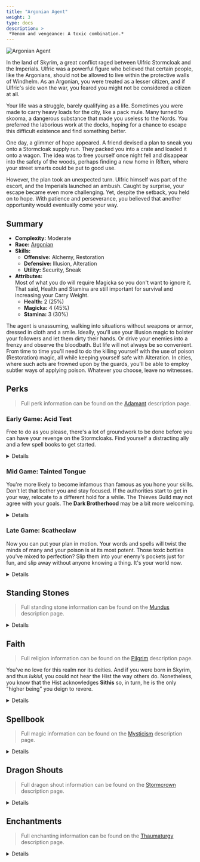 ```yaml
---
title: "Argonian Agent"
weight: 3
type: docs
description: >
 *Venom and vengeance: A toxic combination.*
---
```


![Argonian Agent](/Pictures/sss/builds/argonian-agent.png)


In the land of Skyrim, a great conflict raged between Ulfric Stormcloak and the Imperials. Ulfric was a powerful figure who believed that certain people, like the Argonians, should not be allowed to live within the protective walls of Windhelm. As an Argonian, you were treated as a lesser citizen, and if Ulfric's side won the war, you feared you might not be considered a citizen at all.

Your life was a struggle, barely qualifying as a life. Sometimes you were made to carry heavy loads for the city, like a pack mule. Many turned to skooma, a dangerous substance that made you useless to the Nords. You preferred the laborious work at the docks, hoping for a chance to escape this difficult existence and find something better.

One day, a glimmer of hope appeared. A friend devised a plan to sneak you onto a Stormcloak supply run. They packed you into a crate and loaded it onto a wagon. The idea was to free yourself once night fell and disappear into the safety of the woods, perhaps finding a new home in Riften, where your street smarts could be put to good use.

However, the plan took an unexpected turn. Ulfric himself was part of the escort, and the Imperials launched an ambush. Caught by surprise, your escape became even more challenging. Yet, despite the setback, you held on to hope. With patience and perseverance, you believed that another opportunity would eventually come your way.

## Summary

* **Complexity:** Moderate
* **Race:** [Argonian](## "Major Skill: Alchemy
Minor Skills: Alteration, Illusion, Security, Restoration, Sneak
Histskin: Your Poison Resistance and Disease Resistance are increased by 50%, and your potions last 50% longer. You can also breathe underwater.")
* **Skills:**
  * **Offensive:** Alchemy, Restoration  
  * **Defensive:** Illusion, Alteration  
  * **Utility:** Security, Sneak
* **Attributes:**  
Most of what you do will require Magicka so you don't want to ignore it. That said, Health and Stamina are still important for survival and increasing your Carry Weight.
  * **Health:** 2 (25%)
  * **Magicka:** 4 (45%)
  * **Stamina:** 3 (30%)

The agent is unassuming, walking into situations without weapons or armor, dressed in cloth and a smile. Ideally, you'll use your Illusion magic to bolster your followers and let them dirty their hands. Or drive your enemies into a frenzy and observe the bloodbath. But life will not always be so convenient. From time to time you'll need to do the killing yourself with the use of poison (Restoration) magic, all while keeping yourself safe with Alteration. In cities, where such acts are frowned upon by the guards, you'll be able to employ subtler ways of applying poison. Whatever you choose, leave no witnesses.

## Perks

> Full perk information can be found on the [Adamant](https://www.nexusmods.com/skyrimspecialedition/mods/30191) description page.

### Early Game: Acid Test

Free to do as you please, there's a lot of groundwork to be done before you can have your revenge on the Stormcloaks. Find yourself a distracting ally and a few spell books to get started.

<details>

#### Alchemy

*For now, Alchemy is simply a means of income. Make what you can and sell it to fund your other expenses.*

* **Herbalist 1 (10):** Potions and poisons you make are 25% stronger. 
* **Experimenter (20):** Eating an ingredient reveals all of its effects.

#### Alteration

*You'll be unarmored but not undefended. Keep a Flesh spell up at all times just in case.*

* **Philosopher 1 (10):** Alteration spells cost 25% less Magicka.
* **Mage Robes 1 (20):** You have 50% extra Magicka Regeneration while wearing robes.
* **Mage Armor 1 (30):** Armor spells are 50% stronger while wearing robes.

#### Illusion

*Courage will make your ally beefier, and Fury will turn your enemies against each other.*

* **Illusionist 1 (10):** Illusion spells cost 25% less Magicka.

#### Restoration

*Poison Spray is but a humble beginning on your path of decay, but it's your main way of dealing damage when needed.*

* **Healer 1 (10):** Restoration spells cost 25% less Magicka. 

#### Security

*Along with Alchemy, the goal here is far off in the distance.*

* **Collector 1 (10):** You are 25% better at lockpicking and pickpocketing. 

#### Sneak

*When all goes well, you'll want to be invisible on the battlefield. Start practicing here.*

* **Agent 1 (10):** You are 25% harder to detect while sneaking.
* **Silent Casting (20):** Your spells are silent to others.

#### Speech

*Soon, you'll be able to sell water to a well. For now, just make a few extra septims.*

* **Merchant 1 (10):** You receive 25% better prices.

</details>

### Mid Game: Tainted Tongue

You're more likely to become infamous than famous as you hone your skills. Don't let that bother you and stay focused. If the authorities start to get in your way, relocate to a different hold for a while. The Thieves Guild may not agree with your goals. The **Dark Brotherhood** may be a bit more welcoming.

<details>

#### Alchemy

*You're close to mastering poisons, but with no weapon you still can't apply them. That will come later still.*

* **Intensity 1 (30):** Poisons last two additional hits.
* **Green Thumb 1 (40):** You gather one extra ingredient from plants.  
* **Herbalist 2 (50):** Potions and poisons you make are 50% stronger. 

#### Alteration

*Being unarmored will become the key to numerous benefits.*

* **Balance 1 (30):** Alteration spells last 50% longer.
* **Philosopher 2 (50):** Alteration spells cost 50% less Magicka.
* **Mage Robes 2 (60):** You have 100% extra Magicka Regeneration while wearing robes.

#### Illusion

*You can further tilt the scales of the battle from the sidelines.*

* **Captivating Presence 1 (20):** Your Illusion spells last 50% longer.
* **Indomitable Will 1 (40):** Your Illusion spells are 50% stronger.
* **Howl of Rage (40):** Frenzy spells increase the target’s weapon damage by 50% against everyone except the caster.
* **Illusionist 2 (50):** Illusion spells cost 50% less Magicka.
* **Master of the Mind 1 (60):** Your Illusion spells affect the undead. 

#### Restoration

*Your poison spells are becoming potent and quite hard to resist against.*

* **Affliction 1 (30):** Poison spells deal 25% more damage.
* **Healer 2 (50):** Restoration spells cost 50% less Magicka. 
* **Plague 1 (60):** When you have a Poison spell equipped, you reduce the Poison Resistance of all nearby enemies by up to 50%.

#### Security

*You'll need experience getting into people's pockets unnoticed. You will be caught from time to time. No risk, no reward.*

* **Golden Touch (20):** You find more gold when opening chests and picking pockets. 
* **Poisoner 1 (30):** Poisons you place in enemy pockets deal 50% extra damage. 
* **Sleight of Hand 1 (30):** You are 50% more likely to succeed at pickpocketing while undetected.

#### Sneak

*Attacking from the shadows becomes child's play for you.*

* **Trespasser (30):** You no longer trigger traps, and you can execute a silent roll while sneaking.
* **Shadow Casting 1 (40):** Damage-dealing spells are 50% stronger while sneaking and undetected.
* **Agent 2 (50):** You are 50% harder to detect while sneaking.

#### Speech

*You're living a life of villainy. You should be able to enjoy its fruits.*

* **Supply and Demand 1 (30):** Merchants have extra gold for bartering.
* **Black Market (40):** You can sell stolen items to any merchant.

</details>

### Late Game: Scatheclaw

Now you can put your plan in motion. Your words and spells will twist the minds of many and your poison is at its most potent. Those toxic bottles you've mixed to perfection? Slip them into your enemy's pockets just for fun, and slip away without anyone knowing a thing. It's your world now.

<details>

#### Alchemy

*Poison perfection, and more of them. Kill whoever slights you and sell the extra to fatten your wallet.*

* **Solvency 1 (60):** Poisons you mix are 25% stronger.
* **Intensity 2 (70):** Poisons last four additional hits.
* **Solvency 2 (90):** Poisons you mix are 50% stronger.
* **Chemist (100):** Create twice as many potions and poisons from the same number of ingredients.
 
#### Alteration

*Magicka is your lifeline, make sure you're never caught without it.*

* **Meditation (80):** Spells and enchantments cost 10% less while wearing robes.
* **Magicka Well (100):** Your Magicka regenerates twice as fast when you fall below half Magicka while wearing robes. 
 
#### Illusion

*Very few creatures in Skyrim will resist your influence at this point. Use it to your advantage.*

* **Captivating Presence 2 (60):** Your Illusion spells last 100% longer.
* **Cry of Terror (70):** Fear spells reduce the target’s Armor Rating by 150 and their Magic Resistance by 25%.
* **Indomitable Will 2 (80):** Your Illusion spells are 100% stronger.
* **Master of the Mind 2 (100):** Your Illusion spells affect the undead, Daedra, and Dwarven automatons. 
 
#### Restoration

*Your backup of poison spells is now at its most deadly.*

* **Affliction 2 (70):** Poison spells deal 50% more damage.
* **Scourge 1 (80):** Poison spells deal 50% extra damage to targets who fall below half Health.
* **Plague 2 (90):** When you have a Poison spell equipped, you reduce the Poison Resistance of all nearby enemies by up to 100%.
* **Scourge 2 (100):** Poison spells deal 100% extra damage to targets who fall below half Health.
 
#### Security

*Beyond the petty thievery, this will allow you to use alchemical poisons with extreme confidence.*

* **Collector 2 (50):** You are 50% better at lockpicking and pickpocketing. 
* **Poisoner 2 (60):** Poisons you place in enemy pockets deal 100% extra damage. 
* **Sleight of Hand 2 (70):** You are twice as likely to succeed at pickpocketing while undetected.
* **Misdirection (80):** Your maximum chance to succeed at pickpocketing is increased to 100%.
 
#### Sneak

*Move with conviction through the shadows and hit your targets quickly.*

* **Infiltrator (60):** You move 25% faster while sneaking. 
* **Shadow Casting 2 (70):** Damage-dealing spells are 100% stronger while sneaking and undetected.
* **Hidden Threat (80):** Once every 10 seconds, you can sneak in combat to turn invisible for 5 seconds.
* **Living Shadow (100):** Once every 10 seconds, sneaking in combat causes enemies to stop searching for you.

</details>

## Standing Stones

> Full standing stone information can be found on the [Mundus](https://www.nexusmods.com/skyrimspecialedition/mods/33411) description page.

<details>

<img align="right" width="100" src="/Pictures/sss/builds/the-mage.webp">

#### The Mage (Guardian)

***Path of Wisdom:*** *Your Magicka is increased by 50, and your spells and enchantments cost 10% less.*

The Mage Stone is the ideal starting stone for you. Though the agent is technically a Stealth class, the benefits of the Thief Stone aren't too beneficial. Feel free to carry this blessing into the mid game.

<img align="right" width="100" src="/Pictures/sss/builds/the-serpent.webp">

#### The Serpent

***Serpent’s Kiss:*** *Your Poison Resistance is increased by 50%, your potions last 50% longer, and your poisons last for two additional hits.*

The Serpent Stone is hit or miss for this build, ironically. An additional hit of poison can be great if you're stabbing your victims instead of reverse pickpocketing. Otherwise, this does next to nothing for you.

<img align="right" width="100" src="/Pictures/sss/builds/the-shadow.webp">

#### The Shadow

***Moonshadow:*** *You are 25% harder to detect while sneaking, and you deal 25% more damage with sneak attacks and spells.*

If you run into problems sneaking, the Shadow Stone is your best friend. It will help you stay hidden and boost your spell power at the same time.

</details>

## Faith

> Full religion information can be found on the [Pilgrim](https://www.nexusmods.com/skyrimspecialedition/mods/54099) description page.

You've no love for this realm nor its deities. And if you were born in Skyrim, and thus *lukiul*, you could not hear the Hist the way others do. Nonetheless, you know that the Hist acknowledges **Sithis** so, in turn, he is the only "higher being" you deign to revere. 

<details>

#### Sithis

*You are 10% better at sneaking.*

The Dark Brotherhood is a natural fit for you and Sithis is a natural fit for the Dark Brotherhood. Boosts to Sneak are always welcome and, since you're not getting any *Pilgrim* or *Cultist* perks, this is about as perfect as it gets.

</details>

## Spellbook

> Full magic information can be found on the [Mysticism](https://www.nexusmods.com/skyrimspecialedition/mods/27839) description page.

<details>

<img align="right" width="100" height="100" src="/Pictures/sss/builds/skill-alteration.webp">

### Alteration

Your investment in Alteration is mainly for the Magicka benefits however there's no reason not to pick up a few useful spells along the way. Feel free to grab any number of utility spells to help level this skill during your travels.

* **Oakflesh (Novice+):** *Your Armor Rating is increased by 40 for 120 seconds.*  
  Early on you might find yourself in more scuffles than you'd like. This will give you some protection. Just don't rely on it later in the game.

* **Open Novice Lock (Novice+):** *You can open any lock of Novice difficulty for 30 seconds.*  
  You skipped the lockpicking side of Security for a reason. This is it.

* **Weakness to Poison (Expert):** *You reduce enemy Poison Resistance by 50% for 60 seconds.*  
  You mainly output Poison damage so it would be problematic if the enemy was resistant. Why take a chance when you can be sure they aren't?

<img align="right" width="100" height="100" src="/Pictures/sss/builds/skill-illusion.webp">

### Illusion

Sometimes it's impossible to sneak up on everyone in a room but if it's possible to influence one of them that might just be enough. Illusion will allow you to cause mayhem from afar, thinning the herd before you enter and clean up the rest. The rune variety of spells at Expert level are tempting but without revealing yourself it'll be hard to get enemies to walk into them.

* **Frenzy (Novice+):** *Living targets up to level 5 will attack anyone nearby for 30 seconds.*  
  If they can't see you they have no choice but to attack someone else. Likely an ally.

* **Fear (Apprentice+):** *Living targets up to level 10 flee from combat for 30 seconds.*  
  Send someone away from the fight, preferrably after you've given them a large dose of poison.

* **Invisibility (Expert+):** *For 30 seconds, you cannot be seen or heard. Activating an object or attacking will break this spell.*  
  For when you need to vanish and reset the situation.

<img align="right" width="100" height="100" src="/Pictures/sss/builds/skill-restoration.webp">

### Restoration

You'll rarely be using this to heal someone, if ever. Your knowledge of the restorative arts exists solely to rob others of their lives. Take every Poison spell you can find as you'll never know when the right situation will present itself. Below are just the bread and butter options.

* **Poison Spray (Novice+):** *Deals 8 Poison damage per second. Poisoned targets take extra damage over time.*  
  A staple from the start, you can use this to triumph over others in open combat.

* **Poison Bolt (Apprentice+):** *Deals 3 Poison damage per second for 10 seconds.*  
  You'll have a hard time fighting dragons without this. And with it they're still challenging.

* **Poisonous Touch (Apprentice+):** *Deals 4.5 Poison damage per second for 10 seconds to enemies in melee range.*  
  If reverse pickpocket isn't possible you'll still be in range for this to be effective.

</details>

## Dragon Shouts

> Full dragon shout information can be found on the [Stormcrown](https://www.nexusmods.com/skyrimspecialedition/mods/90659) description page.

<details>

#### Kyne's Peace
*Cooldown: 60/90/120 seconds*

* **Kaan:** *Calms targets up to level 20 for 30 seconds.*
* **Drem:** *Calms targets up to level 30 for 30 seconds.*
* **Ov:** *Calms targets up to level 40 for 30 seconds.*
* **Meditation:** *Kyne’s Peace works on the undead, Daedra, and Dwarven automatons.*
  
An alternative to *Bend Will* that's easier to access. Calming an enemy will give you a chance to hide and reset the situation when it goes off the rails.

#### Poison Breath
*Cooldown: 60/90/120 seconds*

* **Laas:** *Deals 7.5 Poison damage per second for 10 seconds.*
* **Slen:** *Deals 11.25 Poison damage per second for 10 seconds.*
* **Aus:** *Deals 15 Poison damage per second for 10 seconds.*
* **Meditation:** *Poison Breath deals double damage to enemies who fall below half Health.*

Thematically perfect for a poison master and not a bad panic button to hit whenever enemies detect you and get in your face.

#### Slow Time
*Cooldown: 180/240/300 seconds*  

* **Tiid:** *Slows time by 50% for 10 seconds.*
* **Klo:** *Slows time by 50% for 20 seconds.*
* **Ul:** *Slows time by 50% for 30 seconds.*
* **Meditation:** Slow Time is twice as strong.

Slow Time's effect doesn't cover damage over time such as poison, which is the majority of your damage. In other words, this shout makes your poison work through your victims at an accelerated pace while helping you sidestep pretty much anything coming your way.

</details>

## Enchantments

> Full enchanting information can be found on the [Thaumaturgy](https://www.nexusmods.com/skyrimspecialedition/mods/57138) description page.

<details>

#### Weapon

* **Weakness to Poison:** *Reduces enemy Poison Resistance by 50% for 30 seconds.*
* **Poison Damage:** *Deals 4 Poison Damage per second for 10 seconds.*
* **Paralyze:** *Living targets up to level 40 have a 25% chance to be paralyzed for 10 seconds.*

Your weapon is just a vessel for your poisons so you'll definitely want to make your stab victim more susceptible to whatever you laced it with. Extra Poison doesn't hurt (you) but it doesn't benefit from perks. Lastly, paralysis can prevent a counter attack while the Poison does its work.

#### Head

* **Fortify Restoration Cost:** *Your Restoration spells cost 25% less.*
* **Fortify Illusion Cost:** *Your Illusion spells cost 25% less.*
* **Fortify Armor Rating:** *Your Armor Rating is increased by 100.*

Choose a boost to the school of magic you use more often. Otherwise, you can shore up your physical defense on top of your Alteration spells.

#### Chest

* **Fortify Restoration Cost:** *Your Restoration spells cost 25% less.*
* **Fortify Illusion Cost:** *Your Illusion spells cost 25% less.*
* **Resist Magic:** *Your Armor Rating is increased by 100.*

This is a similar decision to head. You can make the same school of magic even cheaper, balance it out, or shore up your resistance against mages.

#### Gloves

* **Fortify Security:** *You are 25% better at lockpicking and pickpocketing.*
* **Fortify Magicka:** *Your Magicka is increased by 50.*
* **Fortify Magicka Regeneration:** *Your Magicka Regeneration is increased by 50%.*

This seems like an obvious choice. If that's unavailable, grab more Magicka for your spellcasting.

#### Boots

* **Fortify Sneak:** *You are 25% better at sneaking.*
* **Muffle:** *You make 50% less noise while moving.*
* **Fortify Carry Weight:** *Your Carry Weight is increased by 50.*

In a stealth-focused build the first two options are golden. If you feel as though you're undetectable without the enchantments, grab the last option. The extra carry weight will give you room to stock up on poisons for the adventure ahead.

#### Necklace

* **Fortify Restoration Power:** *Your Restoration spells are 25% stronger.*
* **Fortify Illusion Power:** *Your Illusion spells are 25% stronger.*
* **Resist Magic:** *Your Magic Resistance is increased by 25%.*

You don't get too many chances to boost your damage output in this build so take it. Boosting Illusion instead will allow you to tackle tougher areas earlier by raising the level cap on your spells.

#### Ring

* **Fortify Restoration Power:** *Your Restoration spells are 25% stronger.*
* **Fortify Security:** *You are 25% better at lockpicking and pickpocketing.*
* **Fortify Sneak:** *You are 25% better at sneaking.*

Unfortunately for you, the ring slot is capable of fortifying all of your key skills. If it's a tough decision on which one you go with, think about the method with which you kill the most enemies.

</details>